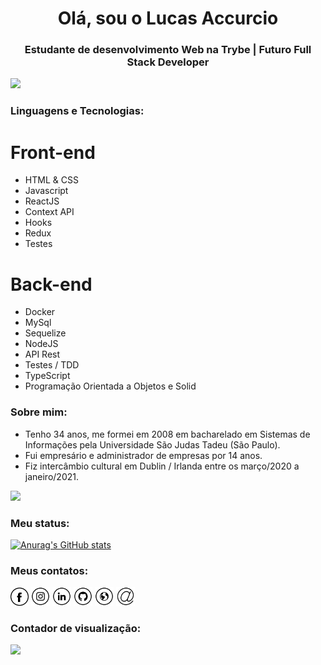 <h1 align="center">Olá, sou o Lucas Accurcio</h1>
<h3 align="center">Estudante de desenvolvimento Web na Trybe | Futuro Full Stack Developer</h3>

<img src="https://yata-apix-a9caea66-ad78-425f-aa08-e292558ebb65.lss.locawebcorp.com.br/b7c7dbff38ae4f419c94ce8d2254b9d9.png"> 

### Linguagens e Tecnologias:

# Front-end
- HTML & CSS
- Javascript
- ReactJS
- Context API
- Hooks
- Redux
- Testes

# Back-end
- Docker
- MySql
- Sequelize
- NodeJS
- API Rest
- Testes / TDD
- TypeScript
- Programação Orientada a Objetos e Solid


### Sobre mim:
- Tenho 34 anos, me formei em 2008 em bacharelado em Sistemas de Informações pela Universidade São Judas Tadeu (São Paulo).
- Fui empresário e administrador de empresas por 14 anos.
- Fiz intercâmbio cultural em Dublin / Irlanda entre os março/2020 a janeiro/2021.

<img src="https://yata-apix-a9caea66-ad78-425f-aa08-e292558ebb65.lss.locawebcorp.com.br/b7c7dbff38ae4f419c94ce8d2254b9d9.png"> 

### Meu status:

[![Anurag's GitHub stats](https://github-readme-stats.vercel.app/api?username=lucasaccurcio)](https://github.com/LucasAccurcio)


### Meus contatos:
<a href="https://www.facebook.com/lucasaccurcio" target="_blank"><img src="https://github.com/LucasAccurcio/LucasAccurcio/blob/main/fb.png" alt="Facebook" width="29"></a>
<a href="https://www.instagram.com/lucasaccurcio/" target="_blank"><img src="https://github.com/LucasAccurcio/LucasAccurcio/blob/main/ig.png" alt="Instagram" width="30"></a>
<a href="https://www.linkedin.com/in/lucas-accurcio/" target="_blank"><img src="https://github.com/LucasAccurcio/LucasAccurcio/blob/main/in.png" alt="LinkedIn" width="30"></a>
<a href="https://github.com/LucasAccurcio" target="_blank"><img src="https://github.com/LucasAccurcio/LucasAccurcio/blob/main/git.png" alt="GitHub" width="30"></a>
<a href="https://lucasaccurcio.github.io/" target="_blank"><img src="https://github.com/LucasAccurcio/LucasAccurcio/blob/main/www.png" alt="Website" width="30"></a>
<a href="mailto:lucas.accurcio@gmail.com" target="_blank"><img src="https://github.com/LucasAccurcio/LucasAccurcio/blob/main/mail1.png" alt="Email" width="30"></a>

### Contador de visualização:
![](https://komarev.com/ghpvc/?username=LucasAccurcio&style=flat-square)

